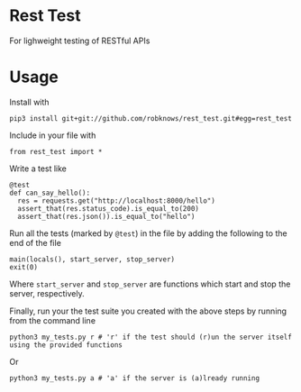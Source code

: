 # Rest Test

For lighweight testing of RESTful APIs

# Usage

Install with

`pip3 install git+git://github.com/robknows/rest_test.git#egg=rest_test`

Include in your file with

`from rest_test import *`

Write a test like

```
@test
def can_say_hello():
  res = requests.get("http://localhost:8000/hello")
  assert_that(res.status_code).is_equal_to(200)
  assert_that(res.json()).is_equal_to("hello")
```

Run all the tests (marked by `@test`) in the file by adding the following to the end of the file

```
main(locals(), start_server, stop_server)
exit(0)
```

Where `start_server` and `stop_server` are functions which start and stop the server, respectively.

Finally, run your the test suite you created with the above steps by running from the command line

`python3 my_tests.py r # 'r' if the test should (r)un the server itself using the provided functions`

Or

`python3 my_tests.py a # 'a' if the server is (a)lready running`
